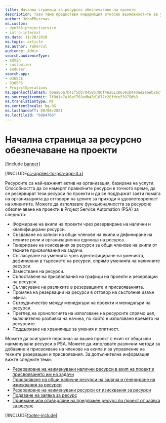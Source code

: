 ```yaml
---
title: Начална страница за ресурсно обезпечаване на проекти
description: Тази тема предоставя информация относно възможностите за управление на ресурси в Project Service Automation (PSA) за Dynamics 365.
author: JohnPBurrows
ms.custom:
- dyn365-projectservice
- intro-internal
ms.date: 11/28/2018
ms.topic: article
ms.author: ruhercul
audience: Admin
search.audienceType:
- admin
- customizer
- enduser
search.app:
- D365CE
- D365PS
- ProjectOperations
ms.openlocfilehash: b0ea56a7b41f5bb7d458b780f4e2611063e1b4a0ae2a6eb2acfa9cfef8c1cff0
ms.sourcegitcommit: 7f8d1e7a16af769adb43d1877c28fdce53975db8
ms.translationtype: MT
ms.contentlocale: bg-BG
ms.lasthandoff: 08/06/2021
ms.locfileid: "6984768"
---
```

# <a name="resourcing-projects-home-page"></a>Начална страница за ресурсно обезпечаване на проекти

[!include [banner](../includes/psa-now-project-operations.md)]

[!INCLUDE[cc-applies-to-psa-app-3.x](../includes/cc-applies-to-psa-app-3x.md)]

Ресурсите са най-важният актив на организация, базирана на услуги. Способността да се намерят правилните ресурси в точното време, да се резервират тези ресурси по проекти и да се поддържат заети помага на организацията да отговори на целите за приходи и удовлетвореност на клиентите. Можете да използвате функционалността за ресурсно обезпечаване на проекти в Project Service Automation (PSA) за следното:

- Формиране на екипи на проекти чрез резервиране на налични и квалифицирани ресурси.
- Създаване на записи на общи членове на екипи и дефиниране на техните роли и организационна единица на ресурса.
- Генериране на изисквания за ресурси за общи членове на екипи от техните присвоявания на задачи.
- Съгласуване на уменията чрез идентифициране на уменията, дефинирани в търсенето на ресурси, спрямо уменията на наличните ресурси.
- Заместване на ресурси.
- Съпоставяне на присвоявания на графици на проекти и резервации на ресурси.
- Съгласуване на разликите в резервациите и присвояванията.
- Промяна на резервации на ресурси в отговор на състояние извън офиса.
- Сътрудничество между мениджъри на проекти и мениджъри на ресурси.
- Преглед на хронологията на използване на ресурсите спрямо цел, включително разбивка на начина, по който е използвано времето на ресурсите.
- Поддържане на хранилище за умения и опитност.


Можете да осигурите персонал за вашия проект с екип от общи или наименувани ресурси в PSA. Можете да използвате различни методи за добавяне и присвояване на членове на екипа и за управление на техните резервации и присвоявания. За допълнителна информация вижте следните теми:

- [Резервиране на наименувани налични ресурси в екип на проект и присвояването им на задачи](assign-named-bookable-resource.md)
- [Присвояване на общи налични ресурси на задача и генериране на изисквания за ресурси](assign-generic-bookable-resource.md)
- [Резервиране на наименувани ресурси от изисквания за ресурси](book-named-resource.md)
- [Подаване на заявка за ресурс](submit-resource-request.md)
- [Приемане или отхвърляне на предложен ресурс по проект от заявка за ресурс](accept-reject-proposed-resource.md)


[!INCLUDE[footer-include](../includes/footer-banner.md)]